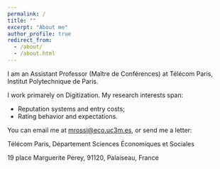 ```yaml
---
permalink: /
title: ""
excerpt: "About me"
author_profile: true
redirect_from: 
  - /about/
  - /about.html
---
```


I am an Assistant Professor (Maître de Conférences) at Télécom Paris, Institut Polytechnique de Paris.

I work primarely on Digitization. My research interests span:

* Reputation systems and entry costs;
* Rating behavior and expectations.

You can email me at <a href="mailto:mrossi@eco.uc3m.es">mrossi@eco.uc3m.es</a>, or send me a letter:

Télécom Paris, Département Sciences Économiques et Sociales

19 place Marguerite Perey, 91120, Palaiseau, France
